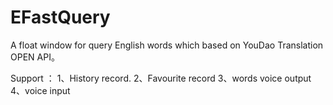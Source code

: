 # EFastQuery
A float window for query English words which based on YouDao Translation OPEN API。

Support ：
1、History record.
2、Favourite record
3、words voice output
4、voice input
